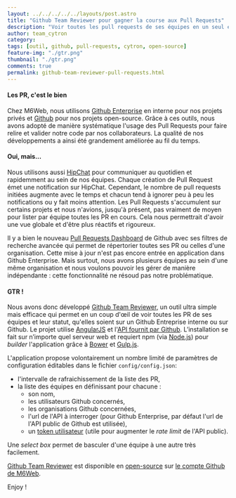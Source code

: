 ```yaml
---
layout: ../../../../../layouts/post.astro
title: "Github Team Reviewer pour gagner la course aux Pull Requests"
description: "Voir toutes les pull requests de ses équipes en un seul endroit"
author: team_cytron
category:
tags: [outil, github, pull-requests, cytron, open-source]
feature-img: "./gtr.png"
thumbnail: "./gtr.png"
comments: true
permalink: github-team-reviewer-pull-requests.html
---
```


#### Les PR, c'est le bien

Chez M6Web, nous utilisons [Github Enterprise](https://enterprise.github.com/) en interne pour nos projets privés et [Github](https://github.com/) pour nos projets open-source. Grâce à ces outils, nous avons adopté de manière systématique l'usage des Pull Requests pour faire relire et valider notre code par nos collaborateurs. La qualité de nos développements a ainsi été grandement améliorée au fil du temps.

#### Oui, mais...

Nous utilisons aussi [HipChat](https://www.hipchat.com/) pour communiquer au quotidien et rapidemment au sein de nos équipes. Chaque création de Pull Request émet une notification sur HipChat. Cependant, le nombre de pull requests initiées augmente avec le temps et chacun tend à ignorer peu à peu les notifications ou y fait moins attention. Les Pull Requests s'accumulent sur certains projets et nous n'avions, jusqu'à présent, pas vraiment de moyen pour lister par équipe toutes les PR en cours. Cela nous permettrait d'avoir une vue globale et d'être plus réactifs et rigoureux.

Il y a bien le nouveau [Pull Requests Dashboard](https://github.com/blog/1901-managing-issues-and-pull-requests-across-repositories) de Github avec ses filtres de recherche avancée qui permet de répertorier toutes ses PR ou celles d'une organisation. Cette mise à jour n'est pas encore entrée en application dans Github Enterprise. Mais surtout, nous avons plusieurs équipes au sein d'une même organisation et nous voulons pouvoir les gérer de manière indépendante : cette fonctionnalité ne résoud pas notre problématique.

#### GTR !

Nous avons donc développé [Github Team Reviewer](https://github.com/BedrockStreaming/GithubTeamReviewer), un outil ultra simple mais efficace qui permet en un coup d'œil de voir toutes les PR de ses équipes et leur statut, qu'elles soient sur un Github Entreprise interne ou sur Github. Le projet utilise [AngularJS](https://angularjs.org/) et l'[API fournit par Github](https://developer.github.com/v3/). L’installation se fait sur n’importe quel serveur web et requiert npm (via [Node.js](https://nodejs.org/)) pour *builder* l'application grâce à [Bower](https://bower.io/) et [Gulp.js](https://gulpjs.com/).

L'application propose volontairement un nombre limité de paramètres de configuration éditables dans le fichier `config/config.json`:

* l'intervalle de rafraichissement de la liste des PR,
* la liste des équipes en définissant pour chacune :
  * son nom,
  * les utilisateurs Github concernés,
  * les organisations Github concernées,
  * l'url de l'API à interroger (pour Github Enterprise, par défaut l'url de l'API public de Github est utilisée),
  * un [token utilisateur](https://help.github.com/articles/creating-an-access-token-for-command-line-use/) (utile pour augmenter le *rate limit* de l'API public).

Une *select box* permet de basculer d'une équipe à une autre très facilement.

[Github Team Reviewer](https://github.com/BedrockStreaming/GithubTeamReviewer) est disponible en [open-source](https://tom.preston-werner.com/2011/11/22/open-source-everything.html) sur [le compte Github de M6Web](https://github.com/BedrockStreaming).

Enjoy !
